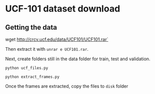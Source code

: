 # UCF-101 dataset download


## Getting the data
wget http://crcv.ucf.edu/data/UCF101/UCF101.rar`

Then extract it with `unrar e UCF101.rar`.

Next, create folders still in the data folder for train, test and validation.


`python ucf_files.py`

`python extract_frames.py` 

Once the frames are extracted, copy the files to `disk` folder
